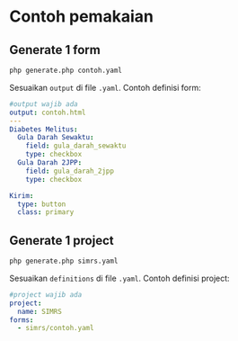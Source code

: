 Contoh pemakaian
================

Generate 1 form
---------------

```bash
php generate.php contoh.yaml
```

Sesuaikan `output` di file `.yaml`. Contoh definisi form:

```yaml
#output wajib ada
output: contoh.html
---
Diabetes Melitus:
  Gula Darah Sewaktu:
    field: gula_darah_sewaktu
    type: checkbox
  Gula Darah 2JPP:
    field: gula_darah_2jpp
    type: checkbox

Kirim:
  type: button
  class: primary
```

Generate 1 project
------------------

```bash
php generate.php simrs.yaml
```

Sesuaikan `definitions` di file `.yaml`. Contoh definisi project:

```yaml
#project wajib ada
project:
  name: SIMRS
forms:
  - simrs/contoh.yaml
```
